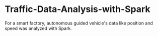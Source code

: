 # Traffic-Data-Analysis-with-Spark
For a smart factory, autonomous guided vehicle's data like position and speed was analyzed with Spark.
